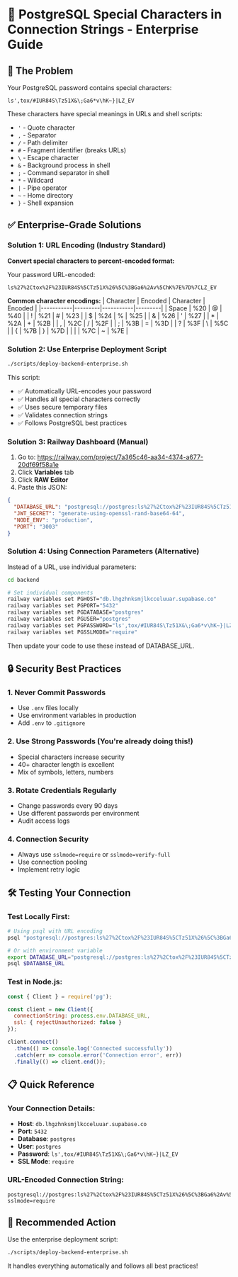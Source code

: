 # 🔐 PostgreSQL Special Characters in Connection Strings - Enterprise Guide

## 🚨 The Problem

Your PostgreSQL password contains special characters:
```
ls',tox/#IUR84S\Tz51X&\;Ga6*v\hK~}|LZ_EV
```

These characters have special meanings in URLs and shell scripts:
- `'` - Quote character
- `,` - Separator
- `/` - Path delimiter
- `#` - Fragment identifier (breaks URLs)
- `\` - Escape character
- `&` - Background process in shell
- `;` - Command separator in shell
- `*` - Wildcard
- `|` - Pipe operator
- `~` - Home directory
- `}` - Shell expansion

## ✅ Enterprise-Grade Solutions

### Solution 1: URL Encoding (Industry Standard)

**Convert special characters to percent-encoded format:**

Your password URL-encoded:
```
ls%27%2Ctox%2F%23IUR84S%5CTz51X%26%5C%3BGa6%2Av%5ChK%7E%7D%7CLZ_EV
```

**Common character encodings:**
| Character | Encoded | Character | Encoded |
|-----------|---------|-----------|---------|
| Space | %20 | @ | %40 |
| ! | %21 | # | %23 |
| $ | %24 | % | %25 |
| & | %26 | ' | %27 |
| * | %2A | + | %2B |
| , | %2C | / | %2F |
| ; | %3B | = | %3D |
| ? | %3F | \ | %5C |
| { | %7B | } | %7D |
| \| | %7C | ~ | %7E |

### Solution 2: Use Enterprise Deployment Script

```bash
./scripts/deploy-backend-enterprise.sh
```

This script:
- ✅ Automatically URL-encodes your password
- ✅ Handles all special characters correctly
- ✅ Uses secure temporary files
- ✅ Validates connection strings
- ✅ Follows PostgreSQL best practices

### Solution 3: Railway Dashboard (Manual)

1. Go to: https://railway.com/project/7a365c46-aa34-4374-a677-20df69f58a1e
2. Click **Variables** tab
3. Click **RAW Editor**
4. Paste this JSON:

```json
{
  "DATABASE_URL": "postgresql://postgres:ls%27%2Ctox%2F%23IUR84S%5CTz51X%26%5C%3BGa6%2Av%5ChK%7E%7D%7CLZ_EV@db.lhgzhnksmjlkcceluuar.supabase.co:5432/postgres?sslmode=require",
  "JWT_SECRET": "generate-using-openssl-rand-base64-64",
  "NODE_ENV": "production",
  "PORT": "3003"
}
```

### Solution 4: Using Connection Parameters (Alternative)

Instead of a URL, use individual parameters:

```bash
cd backend

# Set individual components
railway variables set PGHOST="db.lhgzhnksmjlkcceluuar.supabase.co"
railway variables set PGPORT="5432"
railway variables set PGDATABASE="postgres"
railway variables set PGUSER="postgres"
railway variables set PGPASSWORD="ls',tox/#IUR84S\Tz51X&\;Ga6*v\hK~}|LZ_EV"
railway variables set PGSSLMODE="require"
```

Then update your code to use these instead of DATABASE_URL.

## 🔒 Security Best Practices

### 1. **Never Commit Passwords**
- Use `.env` files locally
- Use environment variables in production
- Add `.env` to `.gitignore`

### 2. **Use Strong Passwords** (You're already doing this!)
- Special characters increase security
- 40+ character length is excellent
- Mix of symbols, letters, numbers

### 3. **Rotate Credentials Regularly**
- Change passwords every 90 days
- Use different passwords per environment
- Audit access logs

### 4. **Connection Security**
- Always use `sslmode=require` or `sslmode=verify-full`
- Use connection pooling
- Implement retry logic

## 🛠️ Testing Your Connection

### Test Locally First:
```bash
# Using psql with URL encoding
psql "postgresql://postgres:ls%27%2Ctox%2F%23IUR84S%5CTz51X%26%5C%3BGa6%2Av%5ChK%7E%7D%7CLZ_EV@db.lhgzhnksmjlkcceluuar.supabase.co:5432/postgres?sslmode=require"

# Or with environment variable
export DATABASE_URL="postgresql://postgres:ls%27%2Ctox%2F%23IUR84S%5CTz51X%26%5C%3BGa6%2Av%5ChK%7E%7D%7CLZ_EV@db.lhgzhnksmjlkcceluuar.supabase.co:5432/postgres?sslmode=require"
psql $DATABASE_URL
```

### Test in Node.js:
```javascript
const { Client } = require('pg');

const client = new Client({
  connectionString: process.env.DATABASE_URL,
  ssl: { rejectUnauthorized: false }
});

client.connect()
  .then(() => console.log('Connected successfully'))
  .catch(err => console.error('Connection error', err))
  .finally(() => client.end());
```

## 📋 Quick Reference

### Your Connection Details:
- **Host**: `db.lhgzhnksmjlkcceluuar.supabase.co`
- **Port**: `5432`
- **Database**: `postgres`
- **User**: `postgres`
- **Password**: `ls',tox/#IUR84S\Tz51X&\;Ga6*v\hK~}|LZ_EV`
- **SSL Mode**: `require`

### URL-Encoded Connection String:
```
postgresql://postgres:ls%27%2Ctox%2F%23IUR84S%5CTz51X%26%5C%3BGa6%2Av%5ChK%7E%7D%7CLZ_EV@db.lhgzhnksmjlkcceluuar.supabase.co:5432/postgres?sslmode=require
```

## 🚀 Recommended Action

Use the enterprise deployment script:
```bash
./scripts/deploy-backend-enterprise.sh
```

It handles everything automatically and follows all best practices!